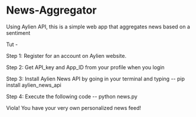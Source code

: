 # News-Aggregator
Using Aylien API, this is a simple web app that aggregates news based on a sentiment

Tut - 

Step 1: Register for an account on Aylien website.

Step 2: Get API_key and App_ID from your profile when you login

Step 3: Install Aylien News API by going in your terminal and typing -- pip install aylien_news_api

Step 4: Execute the  following code -- python news.py

Viola! You have your very own personalized news feed!
